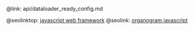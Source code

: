 @link: api/dataloader_ready_config.md

@seolinktop: [javascript web framework](https://webix.com)
@seolink: [organogram javascript](https://webix.com/widget/organogram/)